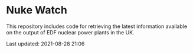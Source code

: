 # Nuke Watch

This repository includes code for retrieving the latest information available on the output of EDF nuclear power plants in the UK.

Last updated: 2021-08-28 21:06